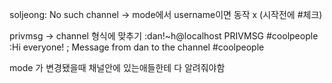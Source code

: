 soljeong: No such channel -> mode에서 username이면 동작 x (시작전에 #체크)



privmsg -> channel 형식에 맞추기
  :dan!~h@localhost PRIVMSG #coolpeople :Hi everyone!
                                  ; Message from dan to the channel
                                  #coolpeople

mode 가 변경됐을때 채널안에 있는애들한테 다 알려줘야함


